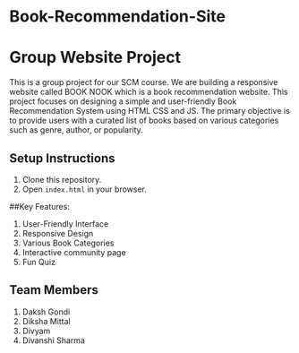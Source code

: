 # Book-Recommendation-Site
# Group Website Project

This is a group project for our SCM course. We are building a responsive website called BOOK NOOK which is a book recommendation website.
This project focuses on designing a simple and user-friendly Book Recommendation System using HTML CSS and JS. The primary objective is to provide users with a curated list of books based on various categories such as genre, author, or popularity. 


## Setup Instructions
1. Clone this repository.
2. Open `index.html` in your browser.

##Key Features:
1. User-Friendly Interface
2. Responsive Design
3. Various Book Categories
4. Interactive community page
5. Fun Quiz 

## Team Members
1. Daksh Gondi
2. Diksha Mittal
3. Divyam
4. Divanshi Sharma
